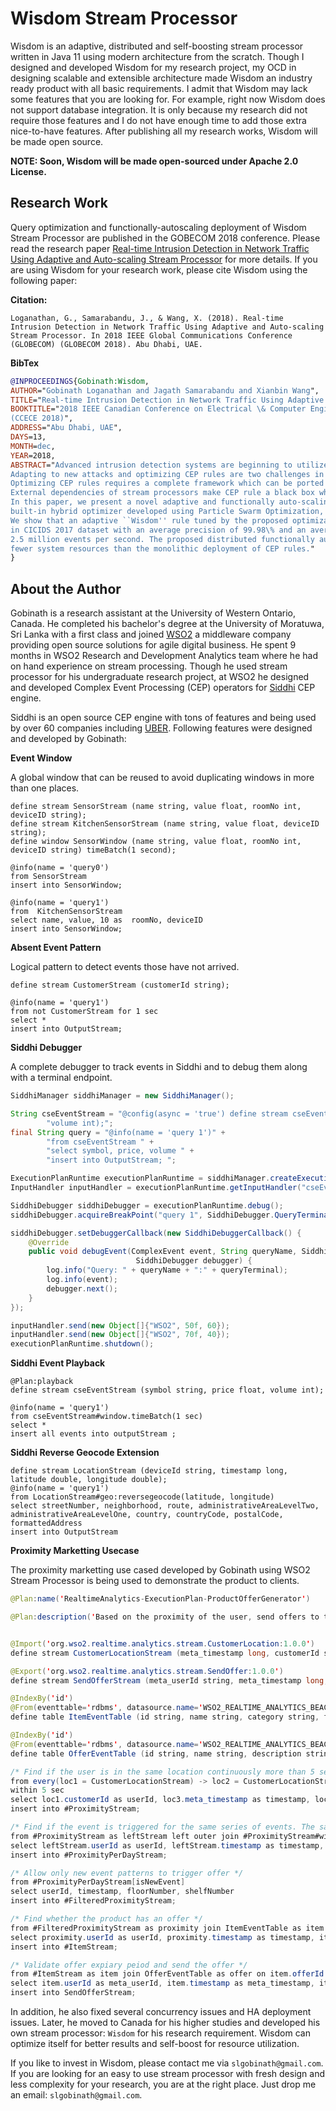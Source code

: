 # Wisdom Stream Processor

Wisdom is an adaptive, distributed and self-boosting stream processor written in Java 11 using modern architecture from the scratch. Though I designed and developed Wisdom for my research project, my OCD in designing scalable and extensible architecture made Wisdom an industry ready product with all basic requirements. I admit that Wisdom may lack some features that you are looking for. For example, right now Wisdom does not support database integration. It is only because my research did not require those features and I do not have enough time to add those extra nice-to-have features. After publishing all my research works, Wisdom will be made open source.

**NOTE: Soon, Wisdom will be made open-sourced under Apache 2.0 License.**

## Research Work

Query optimization and functionally-autoscaling deployment of Wisdom Stream Processor are published in the GOBECOM 2018 conference.
Please read the research paper [Real-time Intrusion Detection in Network Traffic Using Adaptive and Auto-scaling Stream Processor](https://www.researchgate.net/publication/326969312_Real-time_Intrusion_Detection_in_Network_Traffic_Using_Adaptive_and_Auto-scaling_Stream_Processor?_sg=wxVvIi51niOx4OCdGXl27RbzK88K4ubWNhdVLSMsC544DS2PrGuBqWfjzEAhBXlr2rFBLYnX72GNsO6JdW3nRFKKbRoHZHqtyOFNEyzV.hC3j1u8IxL4s7LnGKZ3UiEjdbFF8XYAeQEPEddw5EdP3J5cfQyhqzC28O-82f9vdDfbYCa2O_SfIuG1tGKZDBA) for more details.
If you are using Wisdom for your research work, please cite Wisdom using the following paper:

**Citation:**

```text
Loganathan, G., Samarabandu, J., & Wang, X. (2018). Real-time Intrusion Detection in Network Traffic Using Adaptive and Auto-scaling Stream Processor. In 2018 IEEE Global Communications Conference (GLOBECOM) (GLOBECOM 2018). Abu Dhabi, UAE.
```

**BibTex**

```bibtex
@INPROCEEDINGS{Gobinath:Wisdom,
AUTHOR="Gobinath Loganathan and Jagath Samarabandu and Xianbin Wang",
TITLE="Real-time Intrusion Detection in Network Traffic Using Adaptive and Auto-scaling Stream Processor",
BOOKTITLE="2018 IEEE Canadian Conference on Electrical \& Computer Engineering (CCECE)
(CCECE 2018)",
ADDRESS="Abu Dhabi, UAE",
DAYS=13,
MONTH=dec,
YEAR=2018,
ABSTRACT="Advanced intrusion detection systems are beginning to utilize the power and flexibility offered by Complex Event Processing (CEP) engines. 
Adapting to new attacks and optimizing CEP rules are two challenges in this domain. 
Optimizing CEP rules requires a complete framework which can be ported to stream processors because a CEP rule cannot run without a stream processor. 
External dependencies of stream processors make CEP rule a black box which is hard to optimize. 
In this paper, we present a novel adaptive and functionally auto-scaling stream processor: "Wisdom" with a 
built-in hybrid optimizer developed using Particle Swarm Optimization, and Bisection algorithms to optimize CEP rule parameters. 
We show that an adaptive ``Wisdom'' rule tuned by the proposed optimization algorithm is able to detect selected attacks 
in CICIDS 2017 dataset with an average precision of 99.98\% and an average recall of 93.42\% while processing over 
2.5 million events per second. The proposed distributed functionally auto-scaling deployment mode consumes significantly 
fewer system resources than the monolithic deployment of CEP rules."
}
``` 


## About the Author

Gobinath is a research assistant at the University of Western Ontario, Canada. He completed his bachelor's degree at the University of Moratuwa, Sri Lanka with a first class and joined [WSO2](https://wso2.com/) a middleware company providing open source solutions for agile digital business. He spent 9 months in WSO2 Research and Development Analytics team where he had on hand experience on stream processing. Though he used stream processor for his undergraduate research project, at WSO2 he designed and developed Complex Event Processing (CEP) operators for [Siddhi](https://wso2.github.io/siddhi/) CEP engine.

Siddhi is an open source CEP engine with tons of features and being used by over 60 companies including [UBER](http://wso2.com/library/conference/2017/2/wso2con-usa-2017-scalable-real-time-complex-event-processing-at-uber?utm_source=gitanalytics&utm_campaign=gitanalytics_Jul17). Following features were designed and developed by Gobinath:

**Event Window**

A global window that can be reused to avoid duplicating windows in more than one places.

```
define stream SensorStream (name string, value float, roomNo int, deviceID string);
define stream KitchenSensorStream (name string, value float, deviceID string);
define window SensorWindow (name string, value float, roomNo int, deviceID string) timeBatch(1 second);

@info(name = 'query0')
from SensorStream
insert into SensorWindow;

@info(name = 'query1')
from  KitchenSensorStream
select name, value, 10 as  roomNo, deviceID
insert into SensorWindow;
```

**Absent Event Pattern**

Logical pattern to detect events those have not arrived.
```
define stream CustomerStream (customerId string);

@info(name = 'query1')
from not CustomerStream for 1 sec
select *
insert into OutputStream;
```

**Siddhi Debugger**

A complete debugger to track events in Siddhi and to debug them along with a terminal endpoint.

```java
SiddhiManager siddhiManager = new SiddhiManager();

String cseEventStream = "@config(async = 'true') define stream cseEventStream (symbol string, price float, " +
        "volume int);";
final String query = "@info(name = 'query 1')" +
        "from cseEventStream " +
        "select symbol, price, volume " +
        "insert into OutputStream; ";

ExecutionPlanRuntime executionPlanRuntime = siddhiManager.createExecutionPlanRuntime(cseEventStream + query);
InputHandler inputHandler = executionPlanRuntime.getInputHandler("cseEventStream");

SiddhiDebugger siddhiDebugger = executionPlanRuntime.debug();
siddhiDebugger.acquireBreakPoint("query 1", SiddhiDebugger.QueryTerminal.IN);

siddhiDebugger.setDebuggerCallback(new SiddhiDebuggerCallback() {
    @Override
    public void debugEvent(ComplexEvent event, String queryName, SiddhiDebugger.QueryTerminal queryTerminal,
                            SiddhiDebugger debugger) {
        log.info("Query: " + queryName + ":" + queryTerminal);
        log.info(event);
        debugger.next();
    }
});

inputHandler.send(new Object[]{"WSO2", 50f, 60});
inputHandler.send(new Object[]{"WSO2", 70f, 40});
executionPlanRuntime.shutdown();
```

**Siddhi Event Playback**

```
@Plan:playback
define stream cseEventStream (symbol string, price float, volume int);

@info(name = 'query1')
from cseEventStream#window.timeBatch(1 sec)
select *
insert all events into outputStream ;
```

**Siddhi Reverse Geocode Extension**

```
define stream LocationStream (deviceId string, timestamp long, latitude double, longitude double);
@info(name = 'query1')
from LocationStream#geo:reversegeocode(latitude, longitude)
select streetNumber, neighborhood, route, administrativeAreaLevelTwo, administrativeAreaLevelOne, country, countryCode, postalCode, formattedAddress
insert into OutputStream
```

**Proximity Marketting Usecase**

The proximity marketting use cased developed by Gobinath using WSO2 Stream Processor is being used to demonstrate the product to clients.

```java
@Plan:name('RealtimeAnalytics-ExecutionPlan-ProductOfferGenerator')

@Plan:description('Based on the proximity of the user, send offers to the user')


@Import('org.wso2.realtime.analytics.stream.CustomerLocation:1.0.0')
define stream CustomerLocationStream (meta_timestamp long, customerId string, floorNumber int, shelfNumber int);

@Export('org.wso2.realtime.analytics.stream.SendOffer:1.0.0')
define stream SendOfferStream (meta_userId string, meta_timestamp long, productName string, offerName string, offerDescription string, expirationDate long);

@IndexBy('id')
@From(eventtable='rdbms', datasource.name='WSO2_REALTIME_ANALYTICS_BEACON', table.name='ORG_WSO2_REALTIME_ANALYTICS_EVENT_TABLE_ITEM')
define table ItemEventTable (id string, name string, category string, floorNumber int, shelfNumber int, offerId string);

@IndexBy('id')
@From(eventtable='rdbms', datasource.name='WSO2_REALTIME_ANALYTICS_BEACON', table.name='ORG_WSO2_REALTIME_ANALYTICS_EVENT_TABLE_OFFER')
define table OfferEventTable (id string, name string, description string, expirationDate long);

/* Find if the user is in the same location continuously more than 5 seconds */
from every(loc1 = CustomerLocationStream) -> loc2 = CustomerLocationStream[(meta_timestamp > loc1.meta_timestamp) AND (floorNumber == loc1.floorNumber) AND (shelfNumber == loc1.shelfNumber)]<0:> -> loc3 = CustomerLocationStream[(meta_timestamp >= loc1.meta_timestamp + 30000) AND (floorNumber == loc1.floorNumber) AND (shelfNumber == loc1.shelfNumber)]
within 5 sec
select loc1.customerId as userId, loc3.meta_timestamp as timestamp, loc1.floorNumber as floorNumber, loc1.shelfNumber as shelfNumber
insert into #ProximityStream;

/* Find if the event is triggered for the same series of events. The same pattern identified within a day is ignored to avoid spaming. For testing purpose 5 minutes is used */
from #ProximityStream as leftStream left outer join #ProximityStream#window.time(5 minutes) as rightStream on leftStream.userId == rightStream.userId AND leftStream.floorNumber == rightStream.floorNumber AND leftStream.shelfNumber == rightStream.shelfNumber
select leftStream.userId as userId, leftStream.timestamp as timestamp, leftStream.floorNumber as floorNumber, leftStream.shelfNumber as shelfNumber, rightStream.userId IS NULL as isNewEvent
insert into #ProximityPerDayStream;

/* Allow only new event patterns to trigger offer */
from #ProximityPerDayStream[isNewEvent]
select userId, timestamp, floorNumber, shelfNumber
insert into #FilteredProximityStream;

/* Find whether the product has an offer */
from #FilteredProximityStream as proximity join ItemEventTable as item on proximity.floorNumber == item.floorNumber AND proximity.shelfNumber == item.shelfNumber AND item.offerId != "N/A"
select proximity.userId as userId, proximity.timestamp as timestamp, item.id as itemId, item.name as productName, item.offerId as offerId
insert into #ItemStream;

/* Validate offer expiary peiod and send the offer */
from #ItemStream as item join OfferEventTable as offer on item.offerId == offer.id AND item.timestamp <= offer.expirationDate
select item.userId as meta_userId, item.timestamp as meta_timestamp, item.productName as productName, offer.name as offerName, offer.description as offerDescription, offer.expirationDate as expirationDate
insert into SendOfferStream;
```

In addition, he also fixed several concurrency issues and HA deployment issues. Later, he moved to Canada for his higher studies and developed his own stream processor: `Wisdom` for his research requirement. Wisdom can optimize itself for better results and self-boost for resource utilization.

If you like to invest in Wisdom, please contact me via `slgobinath@gmail.com`. If you are looking for an easy to use stream processor with fresh design and less complexity for your research, you are at the right place. Just drop me an email: `slgobinath@gmail.com`.


